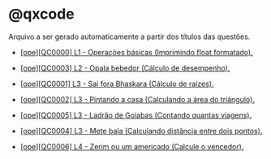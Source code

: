# @qxcode

Arquivo a ser gerado automaticamente a partir dos títulos das questões.

- [[ope][QC0000] L1 - Operações básicas
(Imprimindo float formatado).](base/0000/Readme.md#@qxcode)

- [[ope][QC0003] L2 - Opala bebedor
(Cálculo de desempenho).](base/0003/Readme.md#@qxcode)

- [[ope][QC0001] L3 - Sai fora Bhaskara
(Cálculo de raízes).](base/0001/Readme.md#@qxcode)

- [[ope][QC0002] L3 - Pintando a casa
(Calculando a área do triângulo).](base/0002/Readme.md#@qxcode)

- [[ope][QC0005] L3 - Ladrão de Goiabas
(Contando quantas viagens).](base/0005/Readme.md#@qxcode)

- [[ope][QC0004] L3 - Mete bala
(Calculando distância entre dois pontos).](base/0004/Readme.md#@qxcode)

- [[ope][QC0006] L4 - Zerim ou um americado
(Calcule o vencedor).](base/0006/Readme.md#@qxcode)


